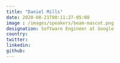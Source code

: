 ```yaml
---
title: "Daniel Mills"
date: 2020-08-21T00:11:27-05:00
image : /images/speakers/beam-mascot.png
designation: Software Engineer at Google
country: 
twitter: 
linkedin:  
github: 
---
```


